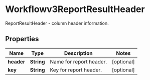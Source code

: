 

# Workflowv3ReportResultHeader

ReportResultHeader - column header information.

## Properties

| Name | Type | Description | Notes |
|------------ | ------------- | ------------- | -------------|
|**header** | **String** | Name for report header. |  [optional] |
|**key** | **String** | Key for report header. |  [optional] |



